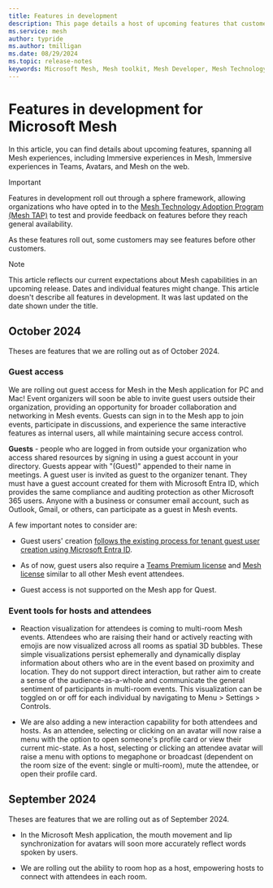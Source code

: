 ```yaml
---
title: Features in development
description: This page details a host of upcoming features that customers may see if they are in the Mesh Technology Adoption Program.
ms.service: mesh
author: typride    
ms.author: tmilligan
ms.date: 08/29/2024
ms.topic: release-notes
keywords: Microsoft Mesh, Mesh toolkit, Mesh Developer, Mesh Technology Adoption Program, Mesh TAP, Upcoming Features
---
```


# Features in development for Microsoft Mesh

In this article, you can find details about upcoming features, spanning all Mesh experiences, including Immersive experiences in Mesh, Immersive experiences in Teams, Avatars, and Mesh on the web.

> [!IMPORTANT]
> Features in development roll out through a sphere framework, allowing organizations who have opted in to the [Mesh Technology Adoption Program (Mesh TAP)](../develop/mesh-tap-participants.md) to test and provide feedback on features before they reach general availability.
>
> As these features roll out, some customers may see features before other customers.

> [!NOTE]
> This article reflects our current expectations about Mesh capabilities in an upcoming release. Dates and individual features might change. This article doesn't describe all features in development. It was last updated on the date shown under the title.

## October 2024

Theses are features that we are rolling out as of October 2024.

### Guest access

We are rolling out guest access for Mesh in the Mesh application for PC and Mac! Event organizers will soon be able to invite guest users outside their organization, providing an opportunity for broader collaboration and networking in Mesh events. Guests can sign in to the Mesh app to join events, participate in discussions, and experience the same interactive features as internal users, all while maintaining secure access control.

**Guests** - people who are logged in from outside your organization who access shared resources by signing in using a guest account in your directory. Guests appear with "(Guest)" appended to their name in meetings. A guest user is invited as guest to the organizer tenant. They must have a guest account created for them with Microsoft Entra ID, which provides the same compliance and auditing protection as other Microsoft 365 users. Anyone with a business or consumer email account, such as Outlook, Gmail, or others, can participate as a guest in Mesh events.

A few important notes to consider are:

* Guest users' creation [follows the existing process for tenant guest user creation using Microsoft Entra ID](/entra/external-id/b2b-quickstart-add-guest-users-portal).

* As of now, guest users also require a [Teams Premium license](/microsoftteams/teams-add-on-licensing/licensing-enhance-teams) and [Mesh license](../Setup/Content/it-admin-led-trials.md) similar to all other Mesh event attendees.

* Guest access is not supported on the Mesh app for Quest.

### Event tools for hosts and attendees

* Reaction visualization for attendees is coming to multi-room Mesh events. Attendees who are raising their hand or actively reacting with emojis are now visualized across all rooms as spatial 3D bubbles. These simple visualizations persist ephemerally and dynamically display information about others who are in the event based on proximity and location. They do not support direct interaction, but rather aim to create a sense of the audience-as-a-whole and communicate the general sentiment of participants in multi-room events. This visualization can be toggled on or off for each individual by navigating to Menu > Settings > Controls.

* We are also adding a new interaction capability for both attendees and hosts. As an attendee, selecting or clicking on an avatar will now raise a menu with the option to open someone's profile card or view their current mic-state. As a host, selecting or clicking an attendee avatar will raise a menu with options to megaphone or broadcast (dependent on the room size of the event: single or multi-room), mute the attendee, or open their profile card.

## September 2024

Theses are features that we are rolling out as of September 2024.

* In the Microsoft Mesh application, the mouth movement and lip synchronization for avatars will soon more accurately reflect words spoken by users.

* We are rolling out the ability to room hop as a host, empowering hosts to connect with attendees in each room.